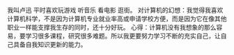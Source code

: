 我叫卢迅 平时喜欢玩游戏 听音乐 看电影 逛街。
对计算机的幻想：我觉得我喜欢计算机科学，不是因为计算机专业就业率高或申请学校方便，而是因为它在像其他职业一样能支撑我生存的同时，还十分好玩。
心得：计算机没有我想象的那么容易，要学习很多课程，研究很多难题。所以我更要努力学习不断的充实自己，让自己具备自我知识更新的能力。

